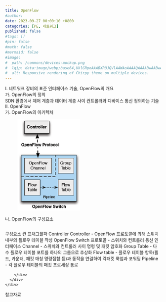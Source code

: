 ```yaml
---
title: OpenFlow
#author: 
date: 2023-09-27 00:00:10 +0800
categories: [PE, 네트워크]
published: false
#tags: []
#pin: false
#math: false
#mermaid: false
#image:
#  path: /commons/devices-mockup.png
#  lqip: data:image/webp;base64,UklGRpoAAABXRUJQVlA4WAoAAAAQAAAADwAABwAAQUxQSDIAAAARL0AmbZurmr57yyIiqE8oiG0bejIYEQTgqiDA9vqnsUSI6H+oAERp2HZ65qP/VIAWAFZQOCBCAAAA8AEAnQEqEAAIAAVAfCWkAALp8sF8rgRgAP7o9FDvMCkMde9PK7euH5M1m6VWoDXf2FkP3BqV0ZYbO6NA/VFIAAAA
#  alt: Responsive rendering of Chirpy theme on multiple devices.
---
```


<div class="post-wrap">
  <div class="para">
    <div class="para-title">
      I. 네트워크 장비의 표준 인터페이스 기술, OpenFlow의 개요
    </div>
    <div class="para-cntnt">
      <div class="para">
        <div class="para-title">
          가. OpenFlow의 정의
        </div>
        <div class="para-cntnt">
            SDN 환경에서 제어 계층과 데이터 계층 사이 컨트롤러와 디바이스 통신 정의하는 기술 
        </div>
      </div>
    </div>
  </div>
  
  <div class="para">
    <div class="para-title">
      II. OpenFlow
    </div>
    <div class="para-cntnt">
      <div class="para">
        <div class="para-title">
          가. OpenFlow의 아키텍처
        </div>
        <div class="para-cntnt">
          <figure class="post-figure">
            <img src="/assets/img/posts/OpenFlow.png" alt="OpenFlow">
<!--            <figcaption>Source: Unveiling the Metaverse: Exploring Emerging Trends, Multifaceted Perspectives, and Future Challenges</figcaption>-->
          </figure>
        </div>
      </div>
      <div class="para">
        <div class="para-title">
          나. OpenFlow의 구성요소
        </div>
        <div class="para-cntnt">
          <table class="post-table">
          </table>
          구성요소 컨 프채그플파
  Controller 
    Controller - OpenFlow 프로토콜에 의해 스위치 내부의 플로우 테이블 작성
  OpenFlow Switch
    프로토콜 - 스위치와 컨트롤러 통신 인터페이스
    Channel - 스위치와 컨트롤러 사이 명령 및 패킷 암호화
    Group Table - 다수 플로우 테이블 포트를 하나의 그룹으로 추상화
    Flow table - 플로우 테이블 항목(필드, 카운터, 패킷 매칭 명령집합 등)과 동작을 연결하여 각패킷 룩업과 포워딩
    Pipeline - 각 플로우 테이블의 패킷 프로세싱 통로

        </div>
      </div>
    </div>
  </div>

  <div class="refr-wrap">
    <div class="refr-title">
        참고자료
    </div>
    <ol class="refr-list">
    <!--    <li>(나현식, 최대선) <a target="_blank" href="https://scienceon.kisti.re.kr/commons/util/originalView.do?cn=JAKO202225948430499&oCn=JAKO202225948430499&dbt=JAKO&journal=NJOU00291864">메타버스 보안 위협 요소 및 대응 방안 검토</a></li>-->
    <!--    <li>(M. Uddin, S. Manickam, H. Ullah, M. Obaidat and A. Dandoush) <a target="_blank" href="https://ieeexplore.ieee.org/abstract/document/10138386">Unveiling the Metaverse: Exploring Emerging Trends, Multifaceted Perspectives, and Future Challenges</a></li>-->
    </ol>
  </div>
</div>
